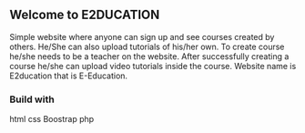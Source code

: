 ## Welcome to E2DUCATION

Simple website where anyone can sign up and see courses created by others. He/She can also upload tutorials of his/her own. To create course he/she needs to be a teacher on the website. After successfully creating a course he/she can upload video tutorials inside the course.  Website name is E2ducation that is E-Education.

### Build with
html
css
Boostrap
php


